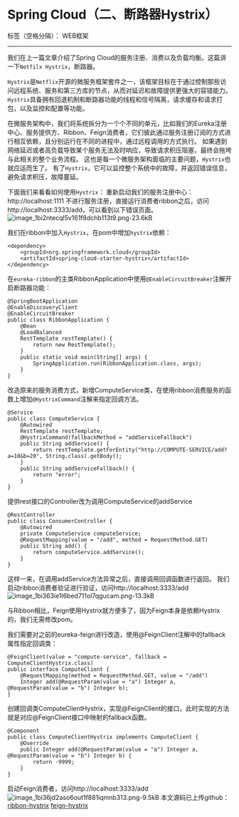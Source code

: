 # Spring Cloud（二、断路器Hystrix）

标签（空格分隔）： WEB框架

---

我们在上一篇文章介绍了Spring Cloud的服务注册、消费以及负载均衡。这篇讲一下`Netfilx Hystrix`，断路器。

`Hystrix`是`Netflix`开源的微服务框架套件之一，该框架目标在于通过控制那些访问远程系统、服务和第三方库的节点，从而对延迟和故障提供更强大的容错能力。`Hystrix`具备拥有回退机制和断路器功能的线程和信号隔离，请求缓存和请求打包，以及监控和配置等功能。

在微服务架构中，我们将系统拆分为一个个不同的单元，比如我们的Eureka注册中心、服务提供方、Ribbon、Feign消费者，它们彼此通过服务注册订阅的方式进行相互依赖，且分别运行在不同的进程中，通过远程调用的方式执行。
如果遇到网络延迟或者高负载导致某个服务无法及时响应，导致请求积压阻塞，最终会拖垮与此相关的整个业务流程。
这也是每一个微服务架构面临的主要问题，`Hystrix`也就应运而生了。
有了`Hystrix`，它可以监控整个系统中的故障，并返回错误信息，避免请求积压，故障蔓延。

下面我们来看看如何使用`Hystrix`：
重新启动我们的服务注册中心：http://localhost:1111
不进行服务注册，直接运行消费者ribbon之后，访问http://localhost:3333/add，可以看到以下错误页面。
![image_1bi2ntecql5v161f8dchb113t9.png-23.6kB][1]

我们在ribbon中加入`Hystrix`，在pom中增加`hystrix`依赖：
```
<dependency>
    <groupId>org.springframework.cloud</groupId>
    <artifactId>spring-cloud-starter-hystrix</artifactId>
</dependency>
```
在`eureka-ribbon`的主类RibbonApplication中使用`@EnableCircuitBreaker`注解开启断路器功能：
```
@SpringBootApplication
@EnableDiscoveryClient
@EnableCircuitBreaker
public class RibbonApplication {
	@Bean
	@LoadBalanced
	RestTemplate restTemplate() {
		return new RestTemplate();
	}
	public static void main(String[] args) {
		SpringApplication.run(RibbonApplication.class, args);
	}
}
```
改造原来的服务消费方式，新增ComputeService类，在使用ribbon消费服务的函数上增加`@HystrixCommand`注解来指定回调方法。
```
@Service
public class ComputeService {
    @Autowired
    RestTemplate restTemplate;
    @HystrixCommand(fallbackMethod = "addServiceFallback")
    public String addService() {
        return restTemplate.getForEntity("http://COMPUTE-SERVICE/add?a=10&b=20", String.class).getBody();
    }
    public String addServiceFallback() {
        return "error";
    }
}
```
提供rest接口的Controller改为调用ComputeService的addService
```
@RestController
public class ConsumerController {
    @Autowired
    private ComputeService computeService;
    @RequestMapping(value = "/add", method = RequestMethod.GET)
    public String add() {
        return computeService.addService();
    }
}
```
这样一来，在调用addService方法异常之后，直接调用回调函数进行返回。
我们启动ribbon消费者验证进行验证，访问http://localhost:3333/add
![image_1bi363ie1l6bed711ol7qgucam.png-13.3kB][2]

与Ribbon相比，Feign使用Hystrix就方便多了，因为Feign本身是依赖Hystrix的，我们无需修改pom。

我们需要对之前的eureka-feign进行改造，使用@FeignClient注解中的fallback属性指定回调类：
```
@FeignClient(value = "compute-service", fallback = ComputeClientHystrix.class)
public interface ComputeClient {
    @RequestMapping(method = RequestMethod.GET, value = "/add")
    Integer add(@RequestParam(value = "a") Integer a, @RequestParam(value = "b") Integer b);
}
```
创建回调类ComputeClientHystrix，实现@FeignClient的接口，此时实现的方法就是对应@FeignClient接口中映射的fallback函数。
```
@Component
public class ComputeClientHystrix implements ComputeClient {
    @Override
    public Integer add(@RequestParam(value = "a") Integer a, @RequestParam(value = "b") Integer b) {
        return -9999;
    }
}
```
启动Feign消费者，访问http://localhost:3333/add
![image_1bi36jd2aso6out1f881iqmnb313.png-9.5kB][3]
本文源码已上传github：
[ribbon-hystrix](https://github.com/coldxiangyu/spring-cloud-demo/tree/master/ribbon-hystrix)
[feign-hystrix](https://github.com/coldxiangyu/spring-cloud-demo/tree/master/feign-hystrix)

  [1]: http://static.zybuluo.com/coldxiangyu/xjmlm4edt9pzksoeoni557ms/image_1bi2ntecql5v161f8dchb113t9.png
  [2]: http://static.zybuluo.com/coldxiangyu/smb0wjxmlwhq19mhp4qshtf5/image_1bi363ie1l6bed711ol7qgucam.png
  [3]: http://static.zybuluo.com/coldxiangyu/qhurx3v77jlr9ba07rv9shcd/image_1bi36jd2aso6out1f881iqmnb313.png